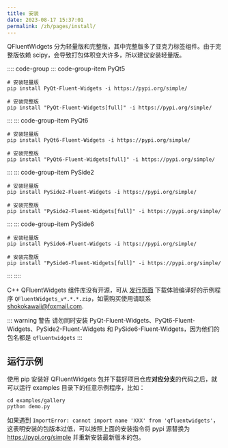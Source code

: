 ```yaml
---
title: 安装
date: 2023-08-17 15:37:01
permalink: /zh/pages/install/
---
```

QFluentWidgets 分为轻量版和完整版，其中完整版多了亚克力标签组件。由于完整版依赖 scipy，会导致打包体积变大许多，所以建议安装轻量版。

:::: code-group
::: code-group-item PyQt5
```shell
# 安装轻量版
pip install PyQt-Fluent-Widgets -i https://pypi.org/simple/

# 安装完整版
pip install "PyQt-Fluent-Widgets[full]" -i https://pypi.org/simple/
```
:::
::: code-group-item PyQt6
```shell
# 安装轻量版
pip install PyQt6-Fluent-Widgets -i https://pypi.org/simple/

# 安装完整版
pip install "PyQt6-Fluent-Widgets[full]" -i https://pypi.org/simple/
```
:::
::: code-group-item PySide2
```shell
# 安装轻量版
pip install PySide2-Fluent-Widgets -i https://pypi.org/simple/

# 安装完整版
pip install "PySide2-Fluent-Widgets[full]" -i https://pypi.org/simple/
```
:::
::: code-group-item PySide6
```shell
# 安装轻量版
pip install PySide6-Fluent-Widgets -i https://pypi.org/simple/

# 安装完整版
pip install "PySide6-Fluent-Widgets[full]" -i https://pypi.org/simple/
```
:::
::::

C++ QFluentWidgets 组件库没有开源，可从 [发行页面](https://github.com/zhiyiYo/PyQt-Fluent-Widgets/releases) 下载体验编译好的示例程序 `QFluentWidgets_v*.*.*.zip`，如需购买使用请联系 [shokokawaii@foxmail.com](mailto:shokokawaii@foxmail.com).

::: warning 警告
请勿同时安装 PyQt-Fluent-Widgets、PyQt6-Fluent-Widgets、PySide2-Fluent-Widgets 和 PySide6-Fluent-Widgets，因为他们的包名都是 `qfluentwidgets`
:::

## 运行示例
使用 pip 安装好 QFluentWidgets 包并下载好项目仓库**对应分支**的代码之后，就可以运行 examples 目录下的任意示例程序，比如：
```shell
cd examples/gallery
python demo.py
```

如果遇到 `ImportError: cannot import name 'XXX' from 'qfluentwidgets'`，这表明安装的包版本过低，可以按照上面的安装指令将 pypi 源替换为 https://pypi.org/simple 并重新安装最新版本的包。